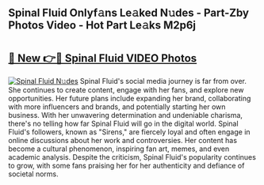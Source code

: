 ## Spinal Fluid Onlyf𝚊ns Le𝚊ked N𝚞des - Part-Zby Photos Video - Hot Part Le𝚊ks M2p6j

# <h2><a href="http://ab84043.deff.icu/?id=Spinal+Fluid">🔗 New 👉🔴 Spinal Fluid VIDEO Photos</a></h2>

[![Spinal Fluid N𝚞des](https://i.imgur.com/rIISA9y.gif)](http://ab84043.deff.icu/?id=Spinal+Fluid)
Spinal Fluid's social media journey is far from over. She continues to create content, engage with her fans, and explore new opportunities. Her future plans include expanding her brand, collaborating with more influencers and brands, and potentially starting her own business. With her unwavering determination and undeniable charisma, there's no telling how far Spinal Fluid will go in the digital world. Spinal Fluid's followers, known as "Sirens," are fiercely loyal and often engage in online discussions about her work and controversies. Her content has become a cultural phenomenon, inspiring fan art, memes, and even academic analysis. Despite the criticism, Spinal Fluid's popularity continues to grow, with some fans praising her for her authenticity and defiance of societal norms.
